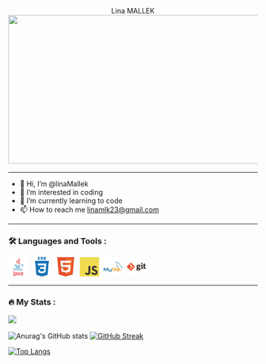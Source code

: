 <div align="center">
<h>Lina MALLEK</h> 
</div>
<div align="center">
  <img src="https://media.giphy.com/media/dWesBcTLavkZuG35MI/giphy.gif" width="600" height="300"/>
</div>


---

- 👋 Hi, I’m @linaMallek
- 👀 I’m interested in coding 
- 🌱 I’m currently learning to code 
- 📫 How to reach me linamlk23@gmail.com

<!---
linaMallek/linaMallek is a ✨ special ✨ repository because its `README.md` (this file) appears on your GitHub profile.
You can click the Preview link to take a look at your changes.
--->
---

### :hammer_and_wrench: Languages and Tools :

<div>
  <img src="https://github.com/devicons/devicon/blob/master/icons/java/java-original-wordmark.svg" title="Java" alt="Java" width="40" height="40"/>&nbsp;
  <img src="https://github.com/devicons/devicon/blob/master/icons/css3/css3-plain-wordmark.svg"  title="CSS3" alt="CSS" width="40" height="40"/>&nbsp;
  <img src="https://github.com/devicons/devicon/blob/master/icons/html5/html5-original.svg" title="HTML5" alt="HTML" width="40" height="40"/>&nbsp;
  <img src="https://github.com/devicons/devicon/blob/master/icons/javascript/javascript-original.svg" title="JavaScript" alt="JavaScript" width="40" height="40"/>&nbsp;
  <img src="https://github.com/devicons/devicon/blob/master/icons/mysql/mysql-original-wordmark.svg" title="MySQL"  alt="MySQL" width="40" height="40"/>&nbsp;
  <img src="https://github.com/devicons/devicon/blob/master/icons/git/git-original-wordmark.svg" title="Git" **alt="Git" width="40" height="40"/>
</div>

---

### :fire: My Stats : 
![](https://komarev.com/ghpvc/?username=linaMallek&color=green)

![Anurag's GitHub stats](https://github-readme-stats.vercel.app/api?username=linaMallek&show_icons=true&theme=tokyonight)
[![GitHub Streak](http://github-readme-streak-stats.herokuapp.com?user=linaMallek&theme=dark&background=000000)](https://git.io/streak-stats)

[![Top Langs](https://github-readme-stats.vercel.app/api/top-langs/?username=linaMallek&layout=compact&theme=vision-friendly-dark)](https://github.com/anuraghazra/github-readme-stats)
